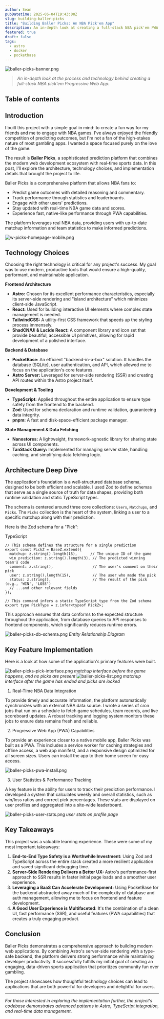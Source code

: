 ```yaml
---
author: Sean
pubDatetime: 2025-06-04T19:43:00Z
slug: building-baller-picks
title: "Building Baller Picks: An NBA Pick'em App"
description: An in-depth look at creating a full-stack NBA pick'em PWA using cutting-edge web technologies
featured: true
draft: false
tags:
  - astro
  - docker
  - pocketbase
---
```

![baller-picks-banner.png](@assets/blog/baller-picks-banner.png)

> _An in-depth look at the process and technology behind creating a full-stack NBA pick'em Progressive Web App._

## Table of contents

## Introduction

I built this project with a simple goal in mind: to create a fun way for my friends and me to engage with NBA games. I've always enjoyed the friendly competition of predicting outcomes, but I'm not a fan of the high-stakes nature of most gambling apps. I wanted a space focused purely on the love of the game.

The result is **Baller Picks**, a sophisticated prediction platform that combines the modern web development ecosystem with real-time sports data. In this post, I'll explore the architecture, technology choices, and implementation details that brought the project to life.

Baller Picks is a comprehensive platform that allows NBA fans to:

- Predict game outcomes with detailed reasoning and commentary.
- Track performance through statistics and leaderboards.
- Engage with other users' predictions.
- Stay updated with real-time NBA game data and scores.
- Experience fast, native-like performance through PWA capabilities.

The platform leverages real NBA data, providing users with up-to-date matchup information and team statistics to make informed predictions.

![w-picks-homepage-mobile.png](@assets/blog/w-picks-homepage-mobile.png)

## Technology Choices

Choosing the right technology is critical for any project's success. My goal was to use modern, productive tools that would ensure a high-quality, performant, and maintainable application.

**Frontend Architecture**

- **Astro:** Chosen for its excellent performance characteristics, especially its server-side rendering and "island architecture" which minimizes client-side JavaScript.
- **React:** Used for building interactive UI elements where complex state management is needed.
- **TailwindCSS:** A utility-first CSS framework that speeds up the styling process immensely.
- **ShadCN/UI & Lucide React:** A component library and icon set that provide beautiful, accessible UI primitives, allowing for rapid development of a polished interface.

**Backend & Database**

- **PocketBase:** An efficient "backend-in-a-box" solution. It handles the database (SQLite), user authentication, and API, which allowed me to focus on the application's core features.
- **Astro Server:** Leveraged for server-side rendering (SSR) and creating API routes within the Astro project itself.

**Development & Tooling**

- **TypeScript:** Applied throughout the entire application to ensure type safety from the frontend to the backend.
- **Zod:** Used for schema declaration and runtime validation, guaranteeing data integrity.
- **pnpm:** A fast and disk-space-efficient package manager.

**State Management & Data Fetching**

- **Nanostores:** A lightweight, framework-agnostic library for sharing state across UI components.
- **TanStack Query:** Implemented for managing server state, handling caching, and simplifying data fetching logic.

## Architecture Deep Dive

The application's foundation is a well-structured database schema, designed to be both efficient and scalable. I used Zod to define schemas that serve as a single source of truth for data shapes, providing both runtime validation and static TypeScript types.

The schema is centered around three core collections: `Users`, `Matchups`, and `Picks`. The `Picks` collection is the heart of the system, linking a user to a specific matchup along with their prediction.

Here is the Zod schema for a "Pick":

TypeScript

```
// This schema defines the structure for a single prediction
export const PickZ = BaseZ.extend({
  matchup: z.string().length(15),      // The unique ID of the game
  win_prediction: z.string().length(3), // The predicted winning team's code
  comment: z.string(),                  // The user's comment on their pick
  user: z.string().length(15),          // The user who made the pick
  status: z.string(),                   // The result of the pick (e.g., 'WIN', 'LOSS')
  // ...and other relevant fields
});

// This command infers a static TypeScript type from the Zod schema
export type PickType = z.infer<typeof PickZ>;
```

This approach ensures that data conforms to the expected structure throughout the application, from database queries to API responses to frontend components, which significantly reduces runtime errors.

![baller-picks-db-schema.png](@assets/blog/baller-picks-db-schema.png)
_Entity Relationship Diagram_
## Key Feature Implementation

Here is a look at how some of the application's primary features were built.

![baller-picks-pick-interface.png](@assets/blog/baller-picks-pick-interface.png)
_matchup interface before the game happens, and no picks are present_
![baller-picks-list.png](@assets/blog/baller-picks-list.png)
_matchup interface after the game has ended and picks are locked_

1. Real-Time NBA Data Integration

To provide timely and accurate information, the platform automatically synchronizes with an external NBA data source. I wrote a series of cron jobs that run on a schedule to fetch game schedules, team records, and live scoreboard updates. A robust tracking and logging system monitors these jobs to ensure data remains fresh and reliable.

2. Progressive Web App (PWA) Capabilities

To provide an experience closer to a native mobile app, Baller Picks was built as a PWA. This includes a service worker for caching strategies and offline access, a web app manifest, and a responsive design optimized for all screen sizes. Users can install the app to their home screen for easy access.

![baller-picks-pwa-install.png](@assets/blog/baller-picks-pwa-install.png)

3. User Statistics & Performance Tracking

A key feature is the ability for users to track their prediction performance. I developed a system that calculates weekly and overall statistics, such as win/loss ratios and correct pick percentages. These stats are displayed on user profiles and aggregated into a site-wide leaderboard.

![baller-picks-user-stats.png](@assets/blog/baller-picks-user-stats.png)
_user stats on profile page_
## Key Takeaways

This project was a valuable learning experience. These were some of my most important takeaways:

1. **End-to-End Type Safety is a Worthwhile Investment:** Using Zod and TypeScript across the entire stack created a more resilient application and saved significant debugging time.
2. **Server-Side Rendering Delivers a Better UX:** Astro's performance-first approach to SSR results in faster initial page loads and a smoother user experience.
3. **Leveraging a BaaS Can Accelerate Development:** Using PocketBase for the backend abstracted away much of the complexity of database and auth management, allowing me to focus on frontend and feature development.
4. **A Good User Experience is Multifaceted:** It's the combination of a clean UI, fast performance (SSR), and useful features (PWA capabilities) that creates a truly engaging product.

## Conclusion

Baller Picks demonstrates a comprehensive approach to building modern web applications. By combining Astro's server-side rendering with a type-safe backend, the platform delivers strong performance while maintaining developer productivity. It successfully fulfills my initial goal of creating an engaging, data-driven sports application that prioritizes community fun over gambling.

The project showcases how thoughtful technology choices can lead to applications that are both powerful for developers and delightful for users.

---

_For those interested in exploring the implementation further, the project's codebase demonstrates advanced patterns in Astro, TypeScript integration, and real-time data management._